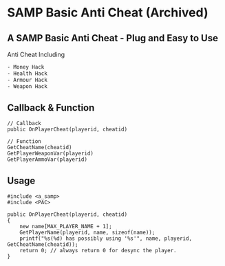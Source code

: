 # SAMP Basic Anti Cheat (Archived)

## A SAMP Basic Anti Cheat - Plug and Easy to Use

Anti Cheat Including
```bash
- Money Hack
- Health Hack
- Armour Hack
- Weapon Hack
```

## Callback & Function

```pawn
// Callback
public OnPlayerCheat(playerid, cheatid)

// Function
GetCheatName(cheatid)
GetPlayerWeaponVar(playerid)
GetPlayerAmmoVar(playerid)
```

## Usage

```pawn
#include <a_samp>
#include <PAC>

public OnPlayerCheat(playerid, cheatid)
{
    new name[MAX_PLAYER_NAME + 1];
    GetPlayerName(playerid, name, sizeof(name));
    printf("%s(%d) has possibly using '%s'", name, playerid, GetCheatName(cheatid));
    return 0; // always return 0 for desync the player.
}
````
